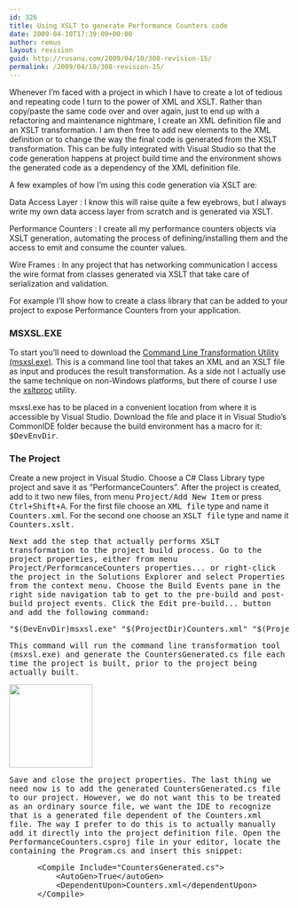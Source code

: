 ```yaml
---
id: 326
title: Using XSLT to generate Performance Counters code
date: 2009-04-10T17:39:09+00:00
author: remus
layout: revision
guid: http://rusanu.com/2009/04/10/308-revision-15/
permalink: /2009/04/10/308-revision-15/
---
```

Whenever I&#8217;m faced with a project in which I have to create a lot of tedious and repeating code I turn to the power of XML and XSLT. Rather than copy/paste the same code over and over again, just to end up with a refactoring and maintenance nightmare, I create an XML definition file and an XSLT transformation. I am then free to add new elements to the XML definition or to change the way the final code is generated from the XSLT transformation. This can be fully integrated with Visual Studio so that the code generation happens at project build time and the environment shows the generated code as a dependency of the XML definition file.

A few examples of how I&#8217;m using this code generation via XSLT are:

Data Access Layer
:   I know this will raise quite a few eyebrows, but I always write my own data access layer from scratch and is generated via XSLT.

Performance Counters
:   I create all my performance counters objects via XSLT generation, automating the process of defining/installing them and the access to emit and consume the counter values.

Wire Frames
:   In any project that has networking communication I access the wire format from classes generated via XSLT that take care of serialization and validation.

For example I&#8217;ll show how to create a class library that can be added to your project to expose Performance Counters from your application.

### MSXSL.EXE

To start you&#8217;ll need to download the <a href="http://www.microsoft.com/downloads/details.aspx?FamilyId=2FB55371-C94E-4373-B0E9-DB4816552E41&#038;displaylang=en" target="_blank">Command Line Transformation Utility (msxsl.exe)</a>. This is a command line tool that takes an XML and an XSLT file as input and produces the result transformation. As a side not I actually use the same technique on non-Windows platforms, but there of course I use the <a href="http://www.xmlsoft.org/" target="_blank">xsltproc</a> utility.

msxsl.exe has to be placed in a convenient location from where it is accessible by Visual Studio. Download the file and place it in Visual Studio&#8217;s CommonIDE folder because the build environment has a macro for it: <tt>$DevEnvDir</tt>.

### The Project

Create a new project in Visual Studio. Choose a C# Class Library type project and save it as &#8220;PerformanceCounters&#8221;. After the project is created, add to it two new files, from menu <tt>Project/Add New Item</tt> or press <tt>Ctrl+Shift+A</tt>. For the first file choose an <tt>XML file</tt> type and name it <tt>Counters.xml</tt>. For the second one choose an <tt>XSLT file</tt> type and name it <tt>Counters.xslt</aa>.</p> 

<p>
  Next add the step that actually performs XSLT transformation to the project build process. Go to the project properties, either from menu <tt>Project/PerformcanceCounters properties...</tt> or right-click the project in the Solutions Explorer and select <tt>Properties</tt> from the context menu. Choose the <tt>Build Events</tt> pane in the right side navigation tab to get to the pre-build and post-build project events. Click the <tt>Edit pre-build...</tt> button and add the following command:
</p>

<pre>"$(DevEnvDir)msxsl.exe" "$(ProjectDir)Counters.xml" "$(ProjectDir)Counters.xslt" -o "$(ProjectDir)CountersGenerated.cs"
</pre>

<p>
  This command will run the command line transformation tool (msxsl.exe) and generate the <tt>CountersGenerated.cs</tt> file each time the project is built, prior to the project being actually built.
</p>

<p>
  <a href="http://test.rusanu.com/wp-content/uploads/2009/04/prebuildevent.png"><img src="http://test.rusanu.com/wp-content/uploads/2009/04/prebuildevent.png" alt="" title="prebuildevent" width="150" class="alignnone size-thumbnail wp-image-314" /></a>
</p>

<p>
  Save and close the project properties. The last thing we need now is to add the generated <tt>CountersGenerated.cs</tt> file to our project. However, we do not want this to be treated as an ordinary source file, we want the IDE to recognize that is a generated file dependent of the <tt>Counters.xml</tt> file. The way I prefer to do this is to actually manually add it directly into the project definition file. Open the PerformanceCounters.csproj file in your editor, locate the <tt><ItemGroup></tt> containing the <tt>Program.cs</tt> and insert this snippet:
</p>

<pre>
	  &lt;Compile Include="CountersGenerated.cs">
		  &lt;AutoGen>True&lt;/autoGen>
		  &lt;DependentUpon>Counters.xml&lt;/dependentUpon&gt;
	  &lt;/Compile&gt;
</pre>